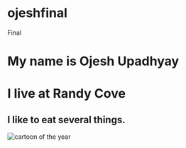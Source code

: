 # ojeshfinal
Final

# My name is Ojesh Upadhyay
# I live at Randy Cove
## I like to eat several things.
![cartoon of the year](https://images.app.goo.gl/jehr5MGjezBfNWZ18)
